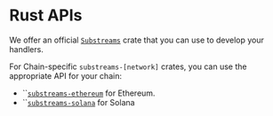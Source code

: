 # Rust APIs

We offer an official [`Substreams`](https://crates.io/crates/substreams) crate that you can use to develop your handlers.

For Chain-specific `substreams-[network]` crates, you can use the appropriate API for your chain:

* ``[`substreams-ethereum`](https://crates.io/crates/substreams-ethereum) for Ethereum.
* ``[`substreams-solana`](https://crates.io/crates/substreams-solana) for Solana
